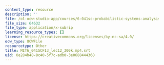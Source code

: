```yaml
---
content_type: resource
description: ''
file: /ol-ocw-studio-app/courses/6-041sc-probabilistic-systems-analysis-and-applied-probability-fall-2013/0e284b488c405f7cadb03e0688444368_MIT6_041SCF13_lec12_300k.mp4.vtt
file_size: 64632
file_type: application/x-subrip
learning_resource_types: []
license: https://creativecommons.org/licenses/by-nc-sa/4.0/
ocw_type: OCWFile
resourcetype: Other
title: MIT6_041SCF13_lec12_300k.mp4.srt
uid: 0e284b48-8c40-5f7c-adb0-3e0688444368
---
```

